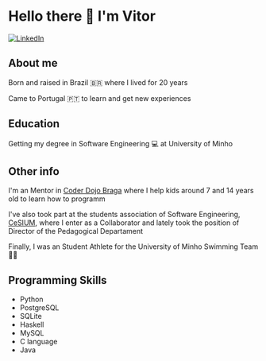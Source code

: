 # Hello there 👋 I'm Vitor

[![LinkedIn](https://img.shields.io/badge/-Vitor%20Lelis-blue?style=for-the-badge&logo=linkedin)](https://www.linkedin.com/in/vitor-lelis-71361420a/)

  ## About me
  Born and raised in Brazil 🇧🇷 where I lived for 20 years
  
  Came to Portugal 🇵🇹 to learn and get new experiences
  
  ## Education
  Getting my degree in Software Engineering 💻 at University of Minho
  
  ## Other info
  I'm an Mentor in [Coder Dojo Braga](https://github.com/coderdojobraga) where I help kids around 7 and 14 years old to learn how to programm
  
  I've also took part at the students association of Software Engineering, [CeSIUM](https://github.com/cesium), where I enter as a Collaborator and lately took the position of Director of the Pedagogical Departament
  
  Finally, I was an Student Athlete for the University of Minho Swimming Team 🏊‍♂️
  
  ## Programming Skills
  + Python
  + PostgreSQL
  + SQLite
  + Haskell
  + MySQL
  + C language
  + Java
